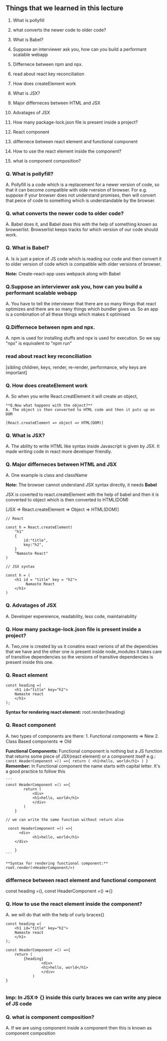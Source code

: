 ## Things that we learned in this lecture

1. What is pollyfill

2. what converts the newer code to older code?

3. What is Babel?

4. Suppose an interviewer ask you, how can you build a performant scalable webapp

5. Differnece between npm and npx.

6. read about react key reconciliation

7. How does createElement work

8. What is JSX?

9. Major differneces between HTML and JSX

10. Advatages of JSX

11. How many package-lock.json file is present inside a project?

12. React component

13. differnece between react element and functional component

14. How to use the react element inside the component?

15. what is component composition?

### Q. What is pollyfill?

A. Pollyfill is a code which is a replacement for a newer version of code, so that it can become compatible with olde rversion of browser.
For e.g. suppose if your browser does not understand promises, then will convert that peice of code to something which is understandable by the browser.

### Q. what converts the newer code to older code?

A. Babel does it, and Babel does this with the help of something known as browserlist.
Browserlist keeps tracks for which version of our code should work.

### Q. What is Babel?

A. Is is just a peice of JS code which is reading our code and then convert it to older version of code which is compatible with older versions of browser.

**Note:** Create-react-app uses webpack along with Babel

### Q.Suppose an interviewer ask you, how can you build a performant scalable webapp

A. You have to tell the interviewer that there are so many things that react optimizes and there are so many things which bundler gives us.
So an app is a combination of all these things which makes it optimised

### Q.Differnece between npm and npx.

A. npm is used for installing stuffs and npx is used for execution.
So we say "npx" is equivalent to "npm run"

### read about react key reconciliation

[sibling children, keys, render, re-render, performance, why keys are important]

### Q. How does createElement work

A. So when you write React.creatElement it will create an object,

    **Q.Now what happens with the object?**
    A. The object is then converted to HTML code and then it puts up on DOM

    [React.createElement => object => HTML(DOM)]

### Q. What is JSX?

A. The ability to write HTML like syntax inside Javascript is given by JSX. It made writing code in react more developer friendly.

### Q. Major differneces between HTML and JSX

A. One example is class and className

**Note:** The browser cannot understand JSX syntax directly, it needs **Babel**

JSX is coverted to react.createElement with the help of babel and then it is converted to object which is then converted to HTML(DOM)

[JSX => React.createElement => Object => HTML(DOM)]

```
// React

const h = React.createElement(
    "h1"
    {
        id:"title",
        key:"h2",
    }
    "Namaste React"
)

// JSX syntax

const h = (
    <h1 id = "title" key = "h2">
         Namaste React
    </h1>
)
```

### Q. Advatages of JSX

A. Developer expereience, readability, less code, maintainability

### Q. How many package-lock.json file is present inside a project?

A. Two,one is created by us it conatins exact verions of all the dependcies that we have and the other one is present inside node_modules it takes care of transitive dependencies so the versions of transitive dependencies is present inside this one.

### Q. React element

```
const heading =(
    <h1 id="title" key="h2">
    Namaste react
    </h1>
);
```

**Syntax for rendering react element:**
root.render(heading)

### Q. React component

A. two types of components are there: 1. Functional components => New 2. Class Based components => Old

**Functional Components:** Functional component is nothing but a JS function that returns some piece of JSX(react element) or a component itself
e.g.:
`    const HeaderComponent =() =>{
            return (
                <h1>hello, world</h1>
            )
        }`
**Remember:** In Functional component the name starts with capital letter. It's a good practice to follow this

    ```
    const HeaderComponent =() =>{
            return (
                <div>
                <h1>hello, world</h1>
                </div>
            )
        }

    // we can write the same function without return also

     const HeaderComponent =() =>{
          <div>
                <h1>hello, world</h1>
        </div>

        }
    ```

    **Syntax for rendering functional component:**
    root.render(<HeaderComponent/>)

### differnece between react element and functional component

const heading =(), const HeaderComponent =() =>{}

### Q. How to use the react element inside the component?

A. we will do that with the help of curly braces{}

```
const heading =(
    <h1 id="title" key="h2">
    Namaste react
    </h1>
);

const HeaderComponent =() =>{
    return (
        {heading}
                <div>
                <h1>hello, world</h1>
                </div>
            )
}


```

### **Imp:** In JSX=> {} inside this curly braces we can write any piece of JS code

### Q. what is component composition?

A. If we are using component inside a component then this is known as component composition
